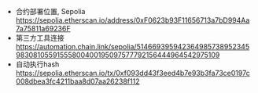 - 合约部署位置, Sepolia
https://sepolia.etherscan.io/address/0xF0623b93F11656713a7bD994Aa7a75811a69236F
- 第三方工具连接
https://automation.chain.link/sepolia/51466939594236498573895234598308105591555800400195097577792156444964542975109
- 自动执行hash
https://sepolia.etherscan.io/tx/0xf093dd43f3eed4b7e93b3fa73ce0197c008dbea3fc4211baa8d07aa26238f112
